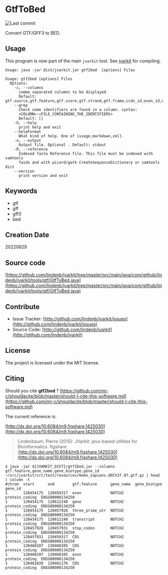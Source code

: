 # GtfToBed

![Last commit](https://img.shields.io/github/last-commit/lindenb/jvarkit.png)

Convert GTF/GFF3 to BED.


## Usage


This program is now part of the main `jvarkit` tool. See [jvarkit](JvarkitCentral.md) for compiling.


```
Usage: java -jar dist/jvarkit.jar gtf2bed  [options] Files

Usage: gtf2bed [options] Files
  Options:
    -c, --columns
      comma separated columns to be displayed
      Default: gtf.source,gtf.feature,gtf.score,gtf.strand,gtf.frame,ccds_id,exon_id,exon_number,exon_version,gene_biotype,gene_id,gene_name,gene_source,gene_version,havana_transcript,havana_transcript_version,protein_id,protein_version,tag,transcript_biotype,transcript_id,transcript_name,transcript_source,transcript_version,Alias,biotype,ccdsid,constitutive,description,ensembl_end_phase,ensembl_phase,exon_id,external_name,gene_id,havana_transcript,havana_version,ID,logic_name,Name,Parent,protein_id,rank,tag,transcript_id,version
    --grep
      Check some identifiers are found in a column. syntax: 
      <COLUMN>:<FILE_CONTAINING_THE_IDENTIFIERS> 
      Default: []
    -h, --help
      print help and exit
    --helpFormat
      What kind of help. One of [usage,markdown,xml].
    -o, --output
      Output file. Optional . Default: stdout
    -R, --reference
      Indexed fasta Reference file. This file must be indexed with samtools 
      faidx and with picard/gatk CreateSequenceDictionary or samtools dict
    --version
      print version and exit

```


## Keywords

 * gtf
 * gff
 * gff3
 * bed



## Creation Date

20220629

## Source code 

[https://github.com/lindenb/jvarkit/tree/master/src/main/java/com/github/lindenb/jvarkit/tools/gtf/GtfToBed.java](https://github.com/lindenb/jvarkit/tree/master/src/main/java/com/github/lindenb/jvarkit/tools/gtf/GtfToBed.java)


## Contribute

- Issue Tracker: [http://github.com/lindenb/jvarkit/issues](http://github.com/lindenb/jvarkit/issues)
- Source Code: [http://github.com/lindenb/jvarkit](http://github.com/lindenb/jvarkit)

## License

The project is licensed under the MIT license.

## Citing

Should you cite **gtf2bed** ? [https://github.com/mr-c/shouldacite/blob/master/should-I-cite-this-software.md](https://github.com/mr-c/shouldacite/blob/master/should-I-cite-this-software.md)

The current reference is:

[http://dx.doi.org/10.6084/m9.figshare.1425030](http://dx.doi.org/10.6084/m9.figshare.1425030)

> Lindenbaum, Pierre (2015): JVarkit: java-based utilities for Bioinformatics. figshare.
> [http://dx.doi.org/10.6084/m9.figshare.1425030](http://dx.doi.org/10.6084/m9.figshare.1425030)


```
$ java -jar ${JVARKIT_DIST}/gtf2bed.jar --columns gtf.feature,gene_name,gene_biotype,gene_id ~/src/jvarkit/src/test/resources/Homo_sapiens.GRCh37.87.gtf.gz | head | column -t
#chrom  start      end        gtf.feature      gene_name  gene_biotype    gene_id
1       120454175  120459317  exon             NOTCH2     protein_coding  ENSG00000134250
1       120454175  120612240  gene             NOTCH2     protein_coding  ENSG00000134250
1       120454175  120457928  three_prime_utr  NOTCH2     protein_coding  ENSG00000134250
1       120454175  120612240  transcript       NOTCH2     protein_coding  ENSG00000134250
1       120457928  120457931  stop_codon       NOTCH2     protein_coding  ENSG00000134250
1       120457931  120459317  CDS              NOTCH2     protein_coding  ENSG00000134250
1       120460287  120460385  CDS              NOTCH2     protein_coding  ENSG00000134250
1       120460287  120460385  exon             NOTCH2     protein_coding  ENSG00000134250
1       120461028  120461176  CDS              NOTCH2     protein_coding  ENSG00000134250
```


